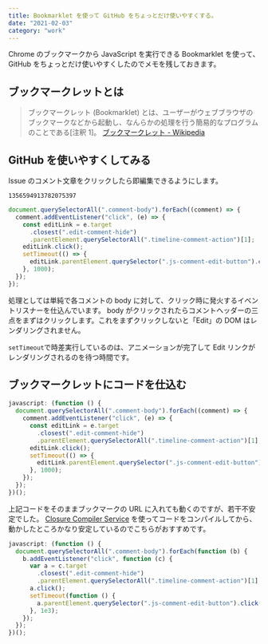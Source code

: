 ```yaml
---
title: Bookmarklet を使って GitHub をちょっとだけ使いやすくする。
date: "2021-02-03"
category: "work"
---
```


Chrome のブックマークから JavaScript を実行できる Bookmarklet を使って、GitHub をちょっとだけ使いやすくしたのでメモを残しておきます。

## ブックマークレットとは

> ブックマークレット (Bookmarklet) とは、ユーザーがウェブブラウザのブックマークなどから起動し、なんらかの処理を行う簡易的なプログラムのことである[注釈 1]。
> [ブックマークレット - Wikipedia](https://ja.wikipedia.org/wiki/%E3%83%96%E3%83%83%E3%82%AF%E3%83%9E%E3%83%BC%E3%82%AF%E3%83%AC%E3%83%83%E3%83%88)

## GitHub を使いやすくしてみる

Issue のコメント文章をクリックしたら即編集できるようにします。

```twitter
1356594913782075397
```

```js
document.querySelectorAll(".comment-body").forEach((comment) => {
  comment.addEventListener("click", (e) => {
    const editLink = e.target
      .closest(".edit-comment-hide")
      .parentElement.querySelectorAll(".timeline-comment-action")[1];
    editLink.click();
    setTimeout(() => {
      editLink.parentElement.querySelector(".js-comment-edit-button").click();
    }, 1000);
  });
});
```

処理としては単純で各コメントの body に対して、クリック時に発火するイベントリスナーを仕込んでいます。
body がクリックされたらコメントヘッダーの三点をまずはクリックします。これをまずクリックしないと「Edit」の DOM はレンダリングされません。

`setTimeout`で時差実行しているのは、アニメーションが完了して Edit リンクがレンダリングされるのを待つ時間です。

## ブックマークレットにコードを仕込む

```js
javascript: (function () {
  document.querySelectorAll(".comment-body").forEach((comment) => {
    comment.addEventListener("click", (e) => {
      const editLink = e.target
        .closest(".edit-comment-hide")
        .parentElement.querySelectorAll(".timeline-comment-action")[1];
      editLink.click();
      setTimeout(() => {
        editLink.parentElement.querySelector(".js-comment-edit-button").click();
      }, 1000);
    });
  });
})();
```

上記コードをそのままブックマークの URL に入れても動くのですが、若干不安定でした。
[Closure Compiler Service](https://closure-compiler.appspot.com/home) を使ってコードをコンパイルしてから、動かしたところかなり安定しているのでこちらがおすすめです。

```js
javascript: (function () {
  document.querySelectorAll(".comment-body").forEach(function (b) {
    b.addEventListener("click", function (c) {
      var a = c.target
        .closest(".edit-comment-hide")
        .parentElement.querySelectorAll(".timeline-comment-action")[1];
      a.click();
      setTimeout(function () {
        a.parentElement.querySelector(".js-comment-edit-button").click();
      }, 1e3);
    });
  });
})();
```
